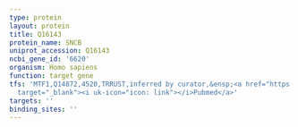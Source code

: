 ```yaml
---
type: protein
layout: protein
title: Q16143
protein_name: SNCB
uniprot_accession: Q16143
ncbi_gene_id: '6620'
organism: Homo sapiens
function: target gene
tfs: 'MTF1,Q14872,4520,TRRUST,inferred by curator,&ensp;<a href="https://www.ncbi.nlm.nih.gov/pubmed/?term=21386983%5Buid%5D"
  target="_blank"><i uk-icon="icon: link"></i>Pubmed</a>'
targets: ''
binding_sites: ''
---
```

